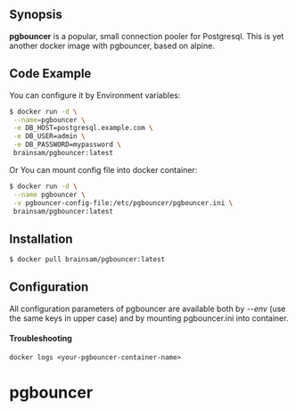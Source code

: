## Synopsis

**pgbouncer** is a popular, small connection pooler for Postgresql. This is yet another docker image with pgbouncer, based on alpine.

## Code Example
You can configure it by Environment variables:
```bash
$ docker run -d \
 --name=pgbouncer \
 -e DB_HOST=postgresql.example.com \
 -e DB_USER=admin \
 -e DB_PASSWORD=mypassword \
 brainsam/pgbouncer:latest
```
Or You can mount config file into docker container:
```bash
$ docker run -d \
 --name pgbouncer \
 -v pgbouncer-config-file:/etc/pgbouncer/pgbouncer.ini \
 brainsam/pgbouncer:latest
```

## Installation

```bash
$ docker pull brainsam/pgbouncer:latest
```
## Configuration

All configuration parameters of pgbouncer are available both by *--env* (use the same keys in upper case) and by mounting pgbouncer.ini into container.

#### Troubleshooting

```
docker logs <your-pgbouncer-container-name>
```
# pgbouncer
